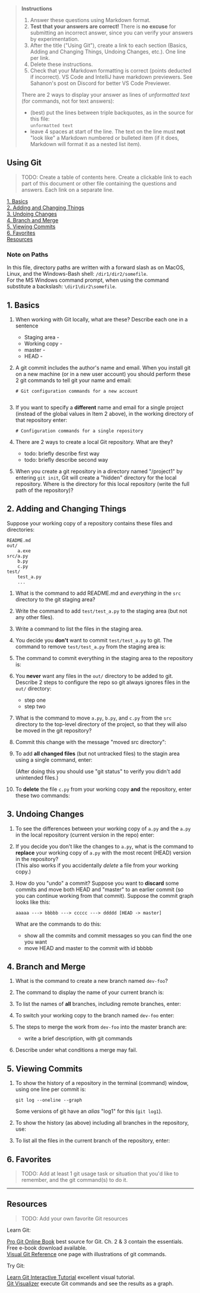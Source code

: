 > **Instructions**
> 
> 1. Answer these questions using Markdown format.   
> 2. **Test that your answers are correct!** There is **no excuse** for submitting an incorrect answer, since you can verify your answers by experimentation.    
> 3. After the title ("Using Git"), create a link to each section (Basics, Adding and Changing Things, Undoing Changes, etc.). One line per link.     
> 4. Delete these instructions.    
> 5. Check that your Markdown formatting is correct (points deducted if incorrect).  VS Code and IntelliJ have markdown previewers. See Sahanon's post on Discord for better VS Code Previewer.
> 
> There are 2 ways to display your answer as lines of *unformatted text* (for commands, not for text answers):
> - (best) put the lines between triple backquotes, as in the source for this file:    
    ```
    unformatted text
    ```
> - leave 4 spaces at start of the line. The text on the line must **not** "look like" a Markdown numbered or bulleted item (if it does, Markdown will format it as a nested list item).

## Using Git

> TODO: Create a table of contents here.  Create a clickable link to each part of this document or other file containing the questions and answers. Each link on a separate line.

[1. Basics](#1-basics)<br/>
[2. Adding and Changing Things](#2-adding-and-changing-things)  <br/> 
[3. Undoing Changes](#3-undoing-changes)<br/>
[4. Branch and Merge](#4-branch-and-merge)<br/>
[5. Viewing Commits](#5-viewing-commits)<br/>
[6. Favorites](#6-favorites)<br/>
[Resources](#resources)

### Note on Paths

In this file, directory paths are written with a forward slash as on MacOS, Linux, and the Windows-Bash shell: `/dir1/dir2/somefile`.    
For the MS Windows command prompt, when using the command substitute a backslash: `\dir1\dir2\somefile`.


## 1. Basics

1. When working with Git locally, what are these?  Describe each one in a sentence
   * Staging area -
   * Working copy -
   * master -
   * HEAD -

2. A git commit includes the author's name and email.  When you install git on a new machine (or in a new user account) you should perform these 2  git commands to tell git your name and email:
   ```
   # Git configuration commands for a new account


   ```
3. If you want to specify a **different** name and email for a single project (instead of the global values in Item 2 above), in the working directory of that repository enter:
    ```
    # Configuration commands for a single repository

    ``` 
4. There are 2 ways to create a local Git repository.  What are they?
   - todo: briefly describe first way
   - todo: briefly describe second way

5. When you create a git repository in a directory named "/project1" by entering `git init`, Git will create a "hidden" directory for the local repository.  Where is the directory for this local repository (write the full path of the repository)?



## 2. Adding and Changing Things

Suppose your working copy of a repository contains these files and directories:
```
README.md
out/
    a.exe
src/a.py
    b.py
    c.py
test/
    test_a.py
    ...
```     

1. What is the command to add README.md and *everything* in the `src` directory to the git staging area?


2. Write the command to add `test/test_a.py` to the staging area (but not any other files).


3. Write a command to list the files in the staging area.



4. You decide you **don't** want to commit `test/test_a.py` to git.  The command to remove `test/test_a.py` from the staging area is:


5. The command to commit everything in the staging area to the repository is:



6. You **never** want any files in the `out/` directory to be added to git. Describe 2 steps to configure the repo so git always ignores files in the `out/` directory:
   - step one
   - step two

7. What is the command to move `a.py`, `b.py`, and `c.py` from the `src` directory to the top-level directory of the project, so that they will also be moved in the git repository?


8. Commit this change with the message "moved src directory":


9. To add **all changed files** (but not untracked files) to the stagin area using a single command, enter:

    (After doing this you should use "git status" to verify you didn't add unintended files.)

10. To **delete** the file `c.py` from your working copy **and** the repository, enter these two commands:



## 3. Undoing Changes

1. To see the differences between your working copy of `a.py` and the `a.py` in the local repository (current version in the repo) enter:


2. If you decide you don't like the changes to `a.py`, what is the command to **replace** your working copy of `a.py` with the most recent (HEAD) version in the repository?    
   (This also works if you accidentally *delete* a file from your working copy.)


3. How do you "undo" a commit? Suppose you want to **discard** some commits and move both HEAD and "master" to an earlier commit (so you can continue working from that commit).  Suppose the commit graph looks like this:
   ```
   aaaaa ---> bbbbb ---> ccccc ---> ddddd [HEAD -> master]
   ``` 
   What are the commands to do this:
   - show all the commits and commit messages so you can find the one you want
   - move HEAD and master to the commit with id bbbbb


 

## 4. Branch and Merge

1. What is the command to create a new branch named `dev-foo`?

 

2. The command to display the name of your current branch is:



3. To list the names of **all** branches, including remote branches, enter:



4. To switch your working copy to the branch named `dev-foo` enter:


5. The steps to merge the work from `dev-foo` into the master branch are:
   - write a brief description, with git commands


6. Describe under what conditions a merge may fail.



## 5. Viewing Commits

1. To show the history of a repository in the terminal (command) window, using one line per commit is:
    ```
    git log --oneline --graph
    ```
    Some versions of git have an *alias* "log1" for this (`git log1`).

2. To show the history (as above) including all branches in the repository, use:


3. To list all the files in the current branch of the repository, enter:


## 6. Favorites

> TODO: Add at least 1 git usage task or situation that you'd like to remember, and the git command(s) to do it.


---
## Resources

> TODO: Add your own favorite Git resources

Learn Git:

[Pro Git Online Book][ProGit] best source for Git. Ch. 2 & 3 contain the essentials. Free e-book download available.     
[Visual Git Reference](https://marklodato.github.io/visual-git-guide) one page with illustrations of git commands.

Try Git:

[Learn Git Interactive Tutorial][LearnGitInteractive] excellent visual tutorial.   
[Git Visualizer][VisualizeGit] execute Git commands and see the results as a graph.    

[ProGit]: https://www.git-scm.com/book/en/v2 "Pro Git online book on Git-scm.com"
[ProGitPdf]: https://progit2.s3.amazonaws.com/en/2016-03-22-f3531/progit-en.1084.pdf "Pro Git v.2 PDF on AWS. Longer, book format."
[LearnGitInteractive]: https://learngitbranching.js.org "Interactive graphical git tutorial"
[VisualizeGit]: http://git-school.github.io/visualizing-git/ "Online tools draws a graph of commits in a repo as you type"
